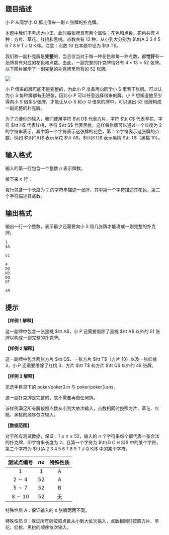 ## 题目描述
小 P 从同学小 Q 那儿借来一副 $n$ 张牌的扑克牌。

本题中我们不考虑大小王，此时每张牌具有两个属性：花色和点数。花色共有 $4$ 种：方片、草花、红桃和黑桃。点数共有 $13$ 种，从小到大分别为 $\tt{A 2 3 4 5 6 7 8 9 T J Q K}$。注意：点数 $10$ 在本题中记为 $\tt T$。

我们称一副扑克牌是**完整**的，当且仅当对于每一种花色和每一种点数，都**恰好**有一张牌具有对应的花色和点数。由此，一副完整的扑克牌恰好有 $4 \times 13 = 52$ 张牌。以下图片展示了一副完整的扑克牌里所有的 52 张牌。

![](file://qj53w3yq.png)

小 P 借来的牌可能不是完整的，为此小 P 准备再向同学小 S 借若干张牌。可以认为小 S 每种牌都有无限张，因此小 P 可以任意选择借来的牌。小 P 想知道他至少得向小 S 借多少张牌，才能让从小 S 和小 Q 借来的牌中，可以选出 $52$ 张牌构成一副完整的扑克牌。

为了方便你的输入，我们使用字符 $\tt D$ 代表方片，字符 $\tt C$ 代表草花，字符 $\tt H$ 代表红桃，字符 $\tt S$ 代表黑桃，这样每张牌可以通过一个长度为 $2$ 的字符串表示，其中第一个字符表示这张牌的花色，第二个字符表示这张牌的点数，例如 $\tt{CA}$ 表示草花 $\tt A$，$\tt{ST}$ 表示黑桃 $\tt T$（黑桃 10）。


## 输入格式
输入的第一行包含一个整数 $n$ 表示牌数。

接下来 $n$ 行：

每行包含一个长度为 $2$ 的字符串描述一张牌，其中第一个字符描述其花色，第二个字符描述其点数。

## 输出格式
输出一行一个整数，表示最少还需要向小 S 借几张牌才能凑成一副完整的扑克牌。

```input1
1
SA
```

```output1
51
```

```input2
4
DQ
H3
DQ
DT
```

```output2
49
```

## 提示
**【样例 1 解释】**

这一副牌中包含一张黑桃 $\tt A$，小 P 还需要借除了黑桃 $\tt A$ 以外的 51 张牌以构成一副完整的扑克牌。

**【样例 2 解释】**

这一副牌中包含两张方片 $\tt Q$、一张方片 $\tt T$（方片 10）以及一张红桃 3，小 P 还需要借除了红桃 3、方片 $\tt T$ 和方片 $\tt Q$ 以外的 $49$ 张牌。

**【样例 3 解释】**

见选手目录下的 poker/poker3.in 与 poker/poker3.ans。

这一副扑克牌是完整的，故不需要再借任何牌。

该样例满足所有牌按照点数从小到大依次输入，点数相同时按照方片、草花、红桃、黑桃的顺序依次输入。

**【数据范围】**

对于所有测试数据，保证：$1 \leq n \leq 52$，输入的 $n$ 个字符串每个都代表一张合法的扑克牌，即字符串长度为 $2$，且第一个字符为 $\tt{D C H S}$ 中的某个字符，第二个字符为 $\tt{A 2 3 4 5 6 7 8 9 T J Q K}$ 中的某个字符。

| 测试点编号 | $n \leq$ | 特殊性质 |
| :----------: | :----------: | :----------: |
| $1$ | $1$ | A |
| $2\sim 4$ | $52$ | A |
| $5\sim 7$ | $52$ | B |
| $8\sim 10$ | $52$ | 无 |

特殊性质 A：保证输入的 $n$ 张牌两两不同。

特殊性质 B：保证所有牌按照点数从小到大依次输入，点数相同时按照方片、草花、红桃、黑桃的顺序依次输入。

